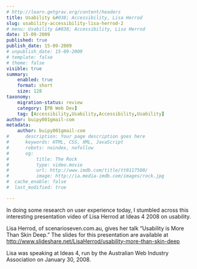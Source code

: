 ```yaml
---
# http://learn.getgrav.org/content/headers
title: Usability &#038; Accessibility, Lisa Herrod
slug: usability-accessibility-lisa-herrod-2
# menu: Usability &#038; Accessibility, Lisa Herrod
date: 15-09-2009
published: true
publish_date: 15-09-2009
# unpublish_date: 15-09-2009
# template: false
# theme: false
visible: true
summary:
    enabled: true
    format: short
    size: 128
taxonomy:
    migration-status: review
    category: [PB Web Dev]
    tag: [Accessibility,Usability,Accessibility,Usability]
author: buipy001gmail-com
metadata:
    author: buipy001gmail-com
#      description: Your page description goes here
#      keywords: HTML, CSS, XML, JavaScript
#      robots: noindex, nofollow
#      og:
#          title: The Rock
#          type: video.movie
#          url: http://www.imdb.com/title/tt0117500/
#          image: http://ia.media-imdb.com/images/rock.jpg
#  cache_enable: false
#  last_modified: true

---
```


In doing some research on user experience today, I stumbled across this interesting presentation video of Lisa Herrod at Ideas 4 2008 on usability.

Lisa Herrod, of scenarioseven.com.au, gives her talk “Usability is More Than Skin Deep.” The slides for this presentation are available at http://www.slideshare.net/LisaHerrod/usability-more-than-skin-deep

Lisa was speaking at Ideas 4, run by the Australian Web Industry Association on January 30, 2008.